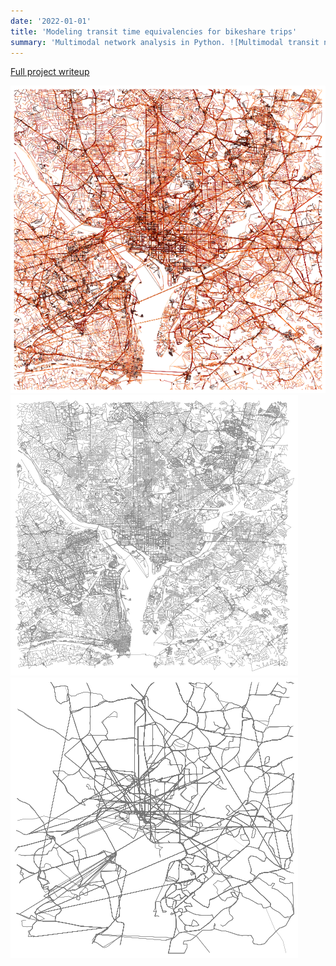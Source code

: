 ```yaml
---
date: '2022-01-01'
title: 'Modeling transit time equivalencies for bikeshare trips'
summary: 'Multimodal network analysis in Python. ![Multimodal transit network](bikeshare-network-analysis/small-integrated-network.png)'
---
```


[Full project writeup](https://elieri.github.io/musa-550-final-project/)

![Multimodal network](integrated-network.png)
![Street network](pedestrian-network.png)
![Transit network](transit-network.png)


